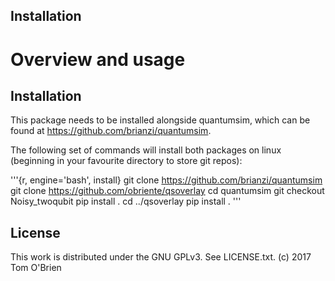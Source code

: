 Installation
------------


Overview and usage
==================

Installation
------------
This package needs to be installed alongside quantumsim, which can be found at https://github.com/brianzi/quantumsim.

The following set of commands will install both packages on linux (beginning in your favourite directory to store git repos):

'''{r, engine='bash', install}
git clone https://github.com/brianzi/quantumsim
git clone https://github.com/obriente/qsoverlay
cd quantumsim
git checkout Noisy_twoqubit
pip install .
cd ../qsoverlay
pip install .
'''


License
-------

This work is distributed under the GNU GPLv3. See LICENSE.txt.
(c) 2017 Tom O'Brien
